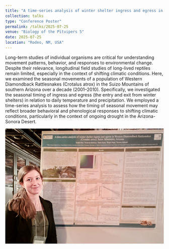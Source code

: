 ```yaml
---
title: "A time-series analysis of winter shelter ingress and egress in Western Diamondback Rattlesnakes (Crotalus atrox), Suizo Mountains, Arizona"
collection: talks
type: "Conference Poster"
permalink: /talks/2025-07-25
venue: "Biology of the Pitvipers 5"
date: 2025-07-25
location: "Rodeo, NM, USA"
---
```


Long-term studies of individual organisms are critical for understanding movement patterns, behavior, and responses to environmental change. Despite their relevance, longitudinal field studies of long-lived reptiles remain limited, especially in the context of shifting climatic conditions. Here, we examined the seasonal movements of a population of Western Diamondback Rattlesnakes (Crotalus atrox) in the Suizo Mountains of southern Arizona over a decade (2001–2010). Specifically, we investigated the seasonal timing of ingress and egress (the entry and exit from winter shelters) in relation to daily temperature and precipitation. We employed a time-series analysis to assess how the timing of seasonal movement may reflect broader behavioral and phenological responses to shifting climatic conditions, particularly in the context of ongoing drought in the Arizona-Sonora Desert.

![Poster-BOPV](/images/bopv_poster.jpg)

